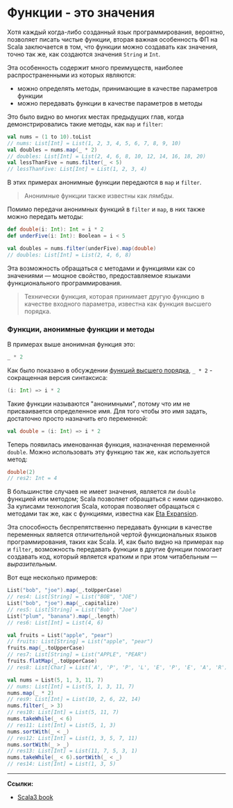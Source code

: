 # Функции - это значения

Хотя каждый когда-либо созданный язык программирования, вероятно, позволяет писать чистые функции, 
вторая важная особенность ФП на Scala заключается в том, что функции можно создавать как значения,
точно так же, как создаются значения `String` и `Int`.

Эта особенность содержит много преимуществ, наиболее распространенными из которых являются:
- можно определять методы, принимающие в качестве параметров функции 
- можно передавать функции в качестве параметров в методы

Это было видно во многих местах предыдущих глав, когда демонстрировались такие методы, как `map` и `filter`:

```scala
val nums = (1 to 10).toList
// nums: List[Int] = List(1, 2, 3, 4, 5, 6, 7, 8, 9, 10)
val doubles = nums.map(_ * 2)         
// doubles: List[Int] = List(2, 4, 6, 8, 10, 12, 14, 16, 18, 20)         
val lessThanFive = nums.filter(_ < 5) 
// lessThanFive: List[Int] = List(1, 2, 3, 4)
```

В этих примерах анонимные функции передаются в `map` и `filter`.

> Анонимные функции также известны как лямбды.

Помимо передачи анонимных функций в `filter` и `map`, в них также можно передать методы:

```scala
def double(i: Int): Int = i * 2
def underFive(i: Int): Boolean = i < 5
```
```scala
val doubles = nums.filter(underFive).map(double) 
// doubles: List[Int] = List(2, 4, 6, 8)
```

Эта возможность обращаться с методами и функциями как со значениями — 
мощное свойство, предоставляемое языками функционального программирования.

> Технически функция, которая принимает другую функцию в качестве входного параметра, 
> известна как функция высшего порядка. 


### Функции, анонимные функции и методы

В примерах выше анонимная функция это:

```scala
_ * 2
```

Как было показано в обсуждении [функций высшего порядка](../functions/hofs), `_ * 2` - сокращенная версия синтаксиса:

```scala
(i: Int) => i * 2
```

Такие функции называются "анонимными", потому что им не присваивается определенное имя. 
Для того чтобы это имя задать, достаточно просто назначить его переменной:

```scala
val double = (i: Int) => i * 2
```

Теперь появилась именованная функция, назначенная переменной `double`. 
Можно использовать эту функцию так же, как используется метод:

```scala
double(2)
// res2: Int = 4
```

В большинстве случаев не имеет значения, является ли `double` функцией или методом; 
Scala позволяет обращаться с ними одинаково. 
За кулисами технология Scala, которая позволяет обращаться с методами так же, как с функциями, 
известна как [Eta Expansion](../functions/eta).

Эта способность беспрепятственно передавать функции в качестве переменных 
является отличительной чертой функциональных языков программирования, таких как Scala.
И, как было видно на примерах `map` и `filter`,
возможность передавать функции в другие функции помогает создавать код,
который является кратким и при этом читабельным — _выразительным_.

Вот еще несколько примеров:

```scala
List("bob", "joe").map(_.toUpperCase)  
// res4: List[String] = List("BOB", "JOE")  
List("bob", "joe").map(_.capitalize)   
// res5: List[String] = List("Bob", "Joe")   
List("plum", "banana").map(_.length)   
// res6: List[Int] = List(4, 6)   

val fruits = List("apple", "pear")
// fruits: List[String] = List("apple", "pear")
fruits.map(_.toUpperCase)     
// res7: List[String] = List("APPLE", "PEAR")     
fruits.flatMap(_.toUpperCase) 
// res8: List[Char] = List('A', 'P', 'P', 'L', 'E', 'P', 'E', 'A', 'R') 

val nums = List(5, 1, 3, 11, 7)
// nums: List[Int] = List(5, 1, 3, 11, 7)
nums.map(_ * 2)       
// res9: List[Int] = List(10, 2, 6, 22, 14)       
nums.filter(_ > 3)    
// res10: List[Int] = List(5, 11, 7)    
nums.takeWhile(_ < 6) 
// res11: List[Int] = List(5, 1, 3) 
nums.sortWith(_ < _)  
// res12: List[Int] = List(1, 3, 5, 7, 11)  
nums.sortWith(_ > _)  
// res13: List[Int] = List(11, 7, 5, 3, 1)  
nums.takeWhile(_ < 6).sortWith(_ < _) 
// res14: List[Int] = List(1, 3, 5)
```


---

**Ссылки:**
- [Scala3 book](https://docs.scala-lang.org/scala3/book/fp-functions-are-values.html)
